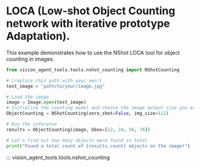 # LOCA (Low-shot Object Counting network with iterative prototype Adaptation).

This example demonstrates how to use the NShot LOCA tool for object counting in images.


```python
from vision_agent_tools.tools.nshot_counting import NShotCounting

# (replace this path with your own!)
test_image = "path/to/your/image.jpg"

# Load the image
image = Image.open(test_image)
# Initialize the counting model and choose the image output size you expect.
ObjectCounting = NShotCounting(zero_shot=False, img_size=512)

# Run the inference
results = ObjectCounting(image, bbox=[12, 34, 56, 78])

# Let's find out how many objects were found in total
print("Found a total count of {results.count} objects on the image!")
```

::: vision_agent_tools.tools.nshot_counting
